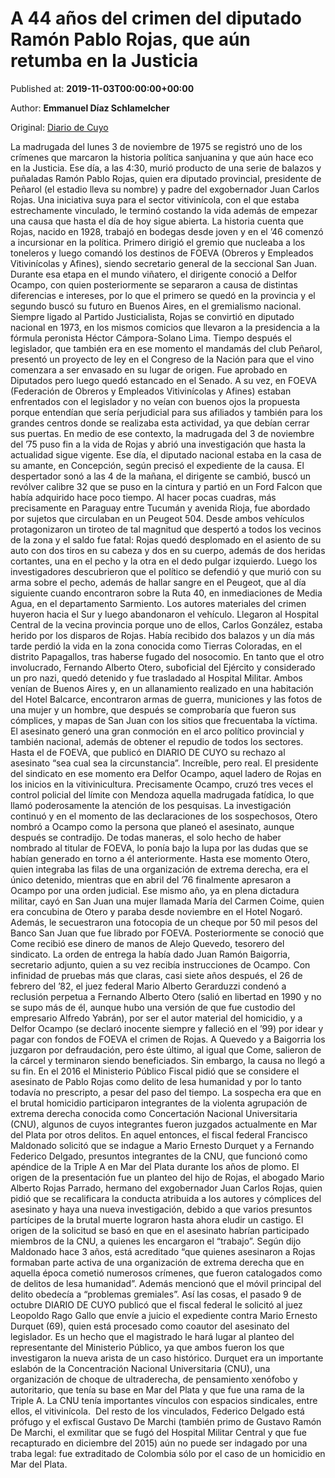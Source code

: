 
# A 44 años del crimen del diputado Ramón Pablo Rojas, que aún retumba en la Justicia

Published at: **2019-11-03T00:00:00+00:00**

Author: **Emmanuel Dí­az Schlamelcher**

Original: [Diario de Cuyo](https://www.diariodecuyo.com.ar/politica/A-44-anos-del-crimen-del-diputado-Ramon-Pablo-Rojas-que-aun-retumba-en-la-Justicia-20191101-0059.html)

La madrugada del lunes 3 de noviembre de 1975 se registró uno de los crímenes que marcaron la historia política sanjuanina y que aún hace eco en la Justicia. Ese día, a las 4:30, murió producto de una serie de balazos y puñaladas Ramón Pablo Rojas, quien era diputado provincial, presidente de Peñarol (el estadio lleva su nombre) y padre del exgobernador Juan Carlos Rojas. Una iniciativa suya para el sector vitivinícola, con el que estaba estrechamente vinculado, le terminó costando la vida además de empezar una causa que hasta el día de hoy sigue abierta.
La historia cuenta que Rojas, nacido en 1928, trabajó en bodegas desde joven y en el ’46 comenzó a incursionar en la política. Primero dirigió el gremio que nucleaba a los toneleros y luego comandó los destinos de FOEVA (Obreros y Empleados Vitivinícolas y Afines), siendo secretario general de la seccional San Juan. Durante esa etapa en el mundo viñatero, el dirigente conoció a Delfor Ocampo, con quien posteriormente se separaron a causa de distintas diferencias e intereses, por lo que el primero se quedó en la provincia y el segundo buscó su futuro en Buenos Aires, en el gremialismo nacional.
Siempre ligado al Partido Justicialista, Rojas se convirtió en diputado nacional en 1973, en los mismos comicios que llevaron a la presidencia a la fórmula peronista Héctor Cámpora-Solano Lima. Tiempo después el legislador, que también era en ese momento el mandamás del club Peñarol, presentó un proyecto de ley en el Congreso de la Nación para que el vino comenzara a ser envasado en su lugar de origen.
Fue aprobado en Diputados pero luego quedó estancado en el Senado. A su vez, en FOEVA (Federación de Obreros y Empleados Vitivinícolas y Afines) estaban enfrentados con el legislador y no veían con buenos ojos la propuesta porque entendían que sería perjudicial para sus afiliados y también para los grandes centros donde se realizaba esta actividad, ya que debían cerrar sus puertas.
En medio de ese contexto, la madrugada del 3 de noviembre del ’75 puso fin a la vida de Rojas y abrió una investigación que hasta la actualidad sigue vigente. Ese día, el diputado nacional estaba en la casa de su amante, en Concepción, según precisó el expediente de la causa. El despertador sonó a las 4 de la mañana, el dirigente se cambió, buscó un revólver calibre 32 que se puso en la cintura y partió en un Ford Falcon que había adquirido hace poco tiempo. Al hacer pocas cuadras, más precisamente en Paraguay entre Tucumán y avenida Rioja, fue abordado por sujetos que circulaban en un Peugeot 504.
Desde ambos vehículos protagonizaron un tiroteo de tal magnitud que despertó a todos los vecinos de la zona y el saldo fue fatal: Rojas quedó desplomado en el asiento de su auto con dos tiros en su cabeza y dos en su cuerpo, además de dos heridas cortantes, una en el pecho y la otra en el dedo pulgar izquierdo.
Luego los investigadores descubrieron que el político se defendió y que murió con su arma sobre el pecho, además de hallar sangre en el Peugeot, que al día siguiente cuando encontraron sobre la Ruta 40, en inmediaciones de Media Agua, en el departamento Sarmiento.
Los autores materiales del crimen huyeron hacia el Sur y luego abandonaron el vehículo. Llegaron al Hospital Central de la vecina provincia porque uno de ellos, Carlos González, estaba herido por los disparos de Rojas. Había recibido dos balazos y un día más tarde perdió la vida en la zona conocida como Tierras Coloradas, en el distrito Papagallos, tras haberse fugado del nosocomio.
En tanto que el otro involucrado, Fernando Alberto Otero, suboficial del Ejército y considerado un pro nazi, quedó detenido y fue trasladado al Hospital Militar. Ambos venían de Buenos Aires y, en un allanamiento realizado en una habitación del Hotel Balcarce, encontraron armas de guerra, municiones y las fotos de una mujer y un hombre, que después se comprobaría que fueron sus cómplices, y mapas de San Juan con los sitios que frecuentaba la víctima.
El asesinato generó una gran conmoción en el arco político provincial y también nacional, además de obtener el repudio de todos los sectores. Hasta el de FOEVA, que publicó en DIARIO DE CUYO su rechazo al asesinato “sea cual sea la circunstancia”. Increíble, pero real. El presidente del sindicato en ese momento era Delfor Ocampo, aquel ladero de Rojas en los inicios en la vitivinicultura. Precisamente Ocampo, cruzó tres veces el control policial del límite con Mendoza aquella madrugada fatídica, lo que llamó poderosamente la atención de los pesquisas.
La investigación continuó y en el momento de las declaraciones de los sospechosos, Otero nombró a Ocampo como la persona que planeó el asesinato, aunque después se contradijo. De todas maneras, el solo hecho de haber nombrado al titular de FOEVA, lo ponía bajo la lupa por las dudas que se habían generado en torno a él anteriormente. Hasta ese momento Otero, quien integraba las filas de una organización de extrema derecha, era el único detenido, mientras que en abril del ’76 finalmente apresaron a Ocampo por una orden judicial.
Ese mismo año, ya en plena dictadura militar, cayó en San Juan una mujer llamada María del Carmen Coime, quien era concubina de Otero y paraba desde noviembre en el Hotel Nogaró. Además, le secuestraron una fotocopia de un cheque por 50 mil pesos del Banco San Juan que fue librado por FOEVA. Posteriormente se conoció que Come recibió ese dinero de manos de Alejo Quevedo, tesorero del sindicato. La orden de entrega la había dado Juan Ramón Baigorria, secretario adjunto, quien a su vez recibía instrucciones de Ocampo.
Con infinidad de pruebas más que claras, casi siete años después, el 26 de febrero del ’82, el juez federal Mario Alberto Gerarduzzi condenó a reclusión perpetua a Fernando Alberto Otero (salió en libertad en 1990 y no se supo más de él, aunque hubo una versión de que fue custodio del empresario Alfredo Yabrán), por ser el autor material del homicidio, y a Delfor Ocampo (se declaró inocente siempre y falleció en el ’99) por idear y pagar con fondos de FOEVA el crimen de Rojas. A Quevedo y a Baigorria los juzgaron por defraudación, pero éste último, al igual que Come, salieron de la cárcel y terminaron siendo beneficiados.
Sin embargo, la causa no llegó a su fin. En el 2016 el Ministerio Público Fiscal pidió que se considere el asesinato de Pablo Rojas como delito de lesa humanidad y por lo tanto todavía no prescripto, a pesar del paso del tiempo. La sospecha era que en el brutal homicidio participaron integrantes de la violenta agrupación de extrema derecha conocida como Concertación Nacional Universitaria (CNU), algunos de cuyos integrantes fueron juzgados actualmente en Mar del Plata por otros delitos.
En aquel entonces, el fiscal federal Francisco Maldonado solicitó que se indague a Mario Ernesto Durquet y a Fernando Federico Delgado, presuntos integrantes de la CNU, que funcionó como apéndice de la Triple A en Mar del Plata durante los años de plomo.
El origen de la presentación fue un planteo del hijo de Rojas, el abogado Mario Alberto Rojas Parrado, hermano del exgobernador Juan Carlos Rojas, quien pidió que se recalificara la conducta atribuida a los autores y cómplices del asesinato y haya una nueva investigación, debido a que varios presuntos partícipes de la brutal muerte lograron hasta ahora eludir un castigo. El origen de la solicitud se basó en que en el asesinato habrían participado miembros de la CNU, a quienes les encargaron el “trabajo”.
Según dijo Maldonado hace 3 años, está acreditado “que quienes asesinaron a Rojas formaban parte activa de una organización de extrema derecha que en aquella época cometió numerosos crímenes, que fueron catalogados como de delitos de lesa humanidad”. Además mencionó que el móvil principal del delito obedecía a “problemas gremiales”.
Así las cosas, el pasado 9 de octubre DIARIO DE CUYO publicó que el fiscal federal le solicitó al juez Leopoldo Rago Gallo que envíe a juicio el expediente contra Mario Ernesto Durquet (69), quien está procesado como coautor del asesinato del legislador. Es un hecho que el magistrado le hará lugar al planteo del representante del Ministerio Público, ya que ambos fueron los que investigaron la nueva arista de un caso histórico.
Durquet era un importante eslabón de la Concentración Nacional Universitaria (CNU), una organización de choque de ultraderecha, de pensamiento xenófobo y autoritario, que tenía su base en Mar del Plata y que fue una rama de la Triple A. La CNU tenía importantes vínculos con espacios sindicales, entre ellos, el vitivinícola. 
Del resto de los vinculados, Federico Delgado está prófugo y el exfiscal Gustavo De Marchi (también primo de Gustavo Ramón De Marchi, el exmilitar que se fugó del Hospital Militar Central y que fue recapturado en diciembre del 2015) aún no puede ser indagado por una traba legal: fue extraditado de Colombia sólo por el caso de un homicidio en Mar del Plata.
